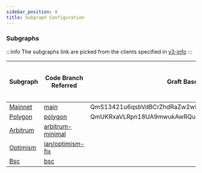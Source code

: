 ```yaml
---
sidebar_position: 8
title: Subgraph Configuration
---
```


### Subgraphs
:::info
The subgraphs link are picked from the clients specified in [v3-info](https://github.com/Uniswap/v3-info/blob/master/src/apollo/client.ts)
:::

|Subgraph|Code Branch Referred|Graft Base|Graft Block|Factory Address|Factory Start Block|NFT Position Manager Address|NFT Position Manager Start Block|
|-|-|-|-|-|-|-|-|
|[Mainnet](https://thegraph.com/hosted-service/subgraph/uniswap/uniswap-v3)|[main](https://github.com/Uniswap/v3-subgraph/tree/main)|QmS13421u6qsbVdBCrZhdRaZw2wH67drwF3urmueJvvJ5P|13591197|0x1F98431c8aD98523631AE4a59f267346ea31F984|12369621|0xC36442b4a4522E871399CD717aBDD847Ab11FE88|12369651|
|[Polygon](https://thegraph.com/hosted-service/subgraph/ianlapham/uniswap-v3-polygon)|[polygon](https://github.com/Uniswap/v3-subgraph/tree/polygon)|QmUKRxaVLRpn18UA9mwukAwRQudH9TfBW5wiKCWEJghUS8|25459720|0x1F98431c8aD98523631AE4a59f267346ea31F984|22757547|0xC36442b4a4522E871399CD717aBDD847Ab11FE88|22760586|
|[Arbitrum](https://thegraph.com/hosted-service/subgraph/ianlapham/uniswap-arbitrum-one)|[arbitrum-minimal](https://github.com/Uniswap/v3-subgraph/tree/arbitrum-minimal)|
|[Optimism](https://thegraph.com/hosted-service/subgraph/ianlapham/optimism-post-regenesis)|[ian/optimism-fix](https://github.com/Uniswap/v3-subgraph/tree/ian/optimism-fix)|
|[Bsc](https://thegraph.com/hosted-service/subgraph/ianlapham/uniswap-v3-bsc)|[bsc](https://github.com/Uniswap/v3-subgraph/tree/bsc)|
